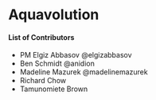 # Aquavolution
#### List of Contributors
- PM Elgiz Abbasov @elgizabbasov
- Ben Schmidt @anidion
- Madeline Mazurek @madelinemazurek
- Richard Chow
- Tamunomiete Brown

